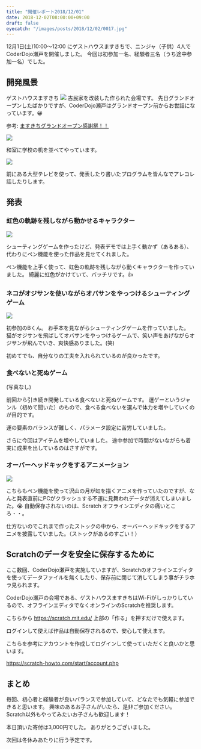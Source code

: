 ```yaml
---
title: "開催レポート2018/12/01"
date: 2018-12-02T08:00:00+09:00
draft: false
eyecatch: "/images/posts/2018/12/02/0017.jpg"
---
```


12月1日(土)10:00〜12:00 にゲストハウスますきちで、ニンジャ（子供）4人でCoderDojo瀬戸を開催しました。
今回は初参加一名、経験者三名（うち途中参加一名）でした。

<!--more-->

## 開発風景

ゲストハウスますきち
![](/images/posts/2018/12/02/0046.jpg)
古民家を改装した作られた会場です。
先日グランドオープンしたばかりですが、CoderDojo瀬戸はグランドオープン前からお世話になっています。😀

参考: [ますきちグランドオープン感謝祭！！](https://seto-masukichi.com/2018/11/14/%E3%81%BE%E3%81%99%E3%81%8D%E3%81%A1%E3%82%B0%E3%83%A9%E3%83%B3%E3%83%89%E3%82%AA%E3%83%BC%E3%83%97%E3%83%B3%EF%BC%81%EF%BC%81/)

![](/images/posts/2018/12/02/0014.jpg)

和室に学校の机を並べてやっています。

![](/images/posts/2018/12/02/0017.jpg)

前にある大型テレビを使って、発表したり書いたプログラムを皆んなでアレコレ話したりします。

## 発表

### 虹色の軌跡を残しながら動かせるキャラクター

![](/images/posts/2018/12/02/0031.jpg)

シューティングゲームを作ったけど、発表デモでは上手く動かず（あるある）、代わりにペン機能を使った作品を見せてくれました。

ペン機能を上手く使って、虹色の軌跡を残しながら動くキャラクターを作っていました。
綺麗に虹色がかけていて、バッチリです。👍

### ネコがオジサンを使いながらオバサンをやっつけるシューティングゲーム

![](/images/posts/2018/12/02/0036.jpg)

初参加のBくん。
お手本を見ながらシューティングゲームを作っていました。
猫がオジサンを飛ばしてオバサンをやっつけるゲームで、笑い声をあげながらオジサンが飛んでいき、爽快感ありました。(笑)

初めてでも、自分なりの工夫を入れられているのが良かったです。

### 食べないと死ぬゲーム

(写真なし)

前回から引き続き開発している食べないと死ぬゲームです。
運ゲーというジャンル（初めて聞いた）のもので、食べる食べないを選んで体力を増やしていくのが目的です。

運の要素のバランスが難しく、パラメータ設定に苦労していました。

さらに今回はアイテムを増やしていました。
途中参加で時間がないながらも着実に成果を出しているのはさすがです。

### オーバーヘッドキックをするアニメーション

![](/images/posts/2018/12/02/0041.jpg)

こちらもペン機能を使って沢山の月が虹を描くアニメを作っていたのですが、なんと発表直前にPCがクラッシュする不運に見舞われデータが消えてしまいました。😭
自動保存されないのは、Scratch オフラインエディタの痛いところ・・。

仕方ないのでこれまで作ったストックの中から、オーバーヘッドキックをするアニメを披露していました。（ストックがあるのすごい！）

## Scratchのデータを安全に保存するために

ここ数回、CoderDojo瀬戸を実施していますが、Scratchのオフラインエディタを使ってデータファイルを無くしたり、保存前に閉じて消してしまう事がチラホラ見られます。

CoderDojo瀬戸の会場である、ゲストハウスますきちはWi-Fiがしっかりしているので、オフラインエディタでなくオンラインのScratchを推奨します。

こちらから https://scratch.mit.edu/ 上部の「作る」を押すだけで使えます。

ログインして使えば作品は自動保存されるので、安心して使えます。

こちらを参考にアカウントを作成してログインして使っていただくと良いかと思います。

https://scratch-howto.com/start/account.php

## まとめ

毎回、初心者と経験者が良いバランスで参加していて、どなたでも気軽に参加できると思います。
興味のあるお子さんがいたら、是非ご参加ください。
Scratch以外もやってみたいお子さんも歓迎します！

本日頂いた寄付は3,000円でした。
ありがとうございました。

次回は冬休みあたりに行う予定です。

